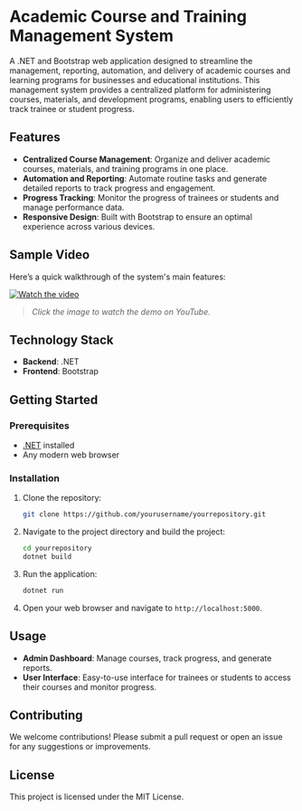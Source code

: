 # Academic Course and Training Management System

A .NET and Bootstrap web application designed to streamline the management, reporting, automation, and delivery of academic courses and learning programs for businesses and educational institutions. This management system provides a centralized platform for administering courses, materials, and development programs, enabling users to efficiently track trainee or student progress.

## Features

- **Centralized Course Management**: Organize and deliver academic courses, materials, and training programs in one place.
- **Automation and Reporting**: Automate routine tasks and generate detailed reports to track progress and engagement.
- **Progress Tracking**: Monitor the progress of trainees or students and manage performance data.
- **Responsive Design**: Built with Bootstrap to ensure an optimal experience across various devices.

## Sample Video

Here’s a quick walkthrough of the system's main features:

[![Watch the video](https://img.youtube.com/vi/AbXxo64z2Tg/0.jpg)](https://youtu.be/AbXxo64z2Tg)

> _Click the image to watch the demo on YouTube._

## Technology Stack

- **Backend**: .NET
- **Frontend**: Bootstrap

## Getting Started

### Prerequisites

- [.NET](https://dotnet.microsoft.com/) installed
- Any modern web browser

### Installation

1. Clone the repository:
   ```bash
   git clone https://github.com/yourusername/yourrepository.git
   ```

2. Navigate to the project directory and build the project:
   ```bash
   cd yourrepository
   dotnet build
   ```

3. Run the application:
   ```bash
   dotnet run
   ```

4. Open your web browser and navigate to `http://localhost:5000`.

## Usage

- **Admin Dashboard**: Manage courses, track progress, and generate reports.
- **User Interface**: Easy-to-use interface for trainees or students to access their courses and monitor progress.

## Contributing

We welcome contributions! Please submit a pull request or open an issue for any suggestions or improvements.

## License

This project is licensed under the MIT License.
